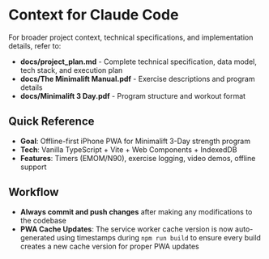 # Context for Claude Code

For broader project context, technical specifications, and implementation details, refer to:

- **docs/project_plan.md** - Complete technical specification, data model, tech stack, and execution plan
- **docs/The Minimalift Manual.pdf** - Exercise descriptions and program details  
- **docs/Minimalift 3 Day.pdf** - Program structure and workout format

## Quick Reference
- **Goal**: Offline-first iPhone PWA for Minimalift 3-Day strength program
- **Tech**: Vanilla TypeScript + Vite + Web Components + IndexedDB
- **Features**: Timers (EMOM/N90), exercise logging, video demos, offline support

## Workflow
- **Always commit and push changes** after making any modifications to the codebase
- **PWA Cache Updates**: The service worker cache version is now auto-generated using timestamps during `npm run build` to ensure every build creates a new cache version for proper PWA updates